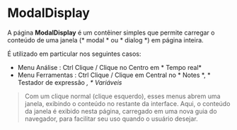# ModalDisplay

A página **ModalDisplay** é um contêiner simples que permite carregar o conteúdo de uma janela (* modal * ou * dialog *) em página inteira.

É utilizado em particular nos seguintes casos:
- Menu Análise : Ctrl Clique / Clique no Centro em * Tempo real*
- Menu Ferramentas : Ctrl Clique / Clique em Central no * Notes *, * Testador de expressão *, * Variáveis*

> Com um clique normal (clique esquerdo), esses menus abrem uma janela, exibindo o conteúdo no restante da interface. Aqui, o conteúdo da janela é exibido nesta página, carregado em uma nova guia do navegador, para facilitar seu uso quando o usuário desejar.
